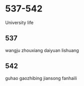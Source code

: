 # 537-542
University life

## 537
wangju zhouxiang daiyuan lishuang

## 542
guhao gaozhibing jiansong fanhaili
